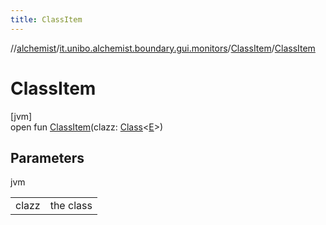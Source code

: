 ```yaml
---
title: ClassItem
---
```

//[alchemist](../../../index.html)/[it.unibo.alchemist.boundary.gui.monitors](../index.html)/[ClassItem](index.html)/[ClassItem](-class-item.html)



# ClassItem



[jvm]\
open fun [ClassItem](-class-item.html)(clazz: [Class](https://docs.oracle.com/javase/8/docs/api/java/lang/Class.html)<[E](index.html)>)



## Parameters


jvm

| | |
|---|---|
| clazz | the class |




